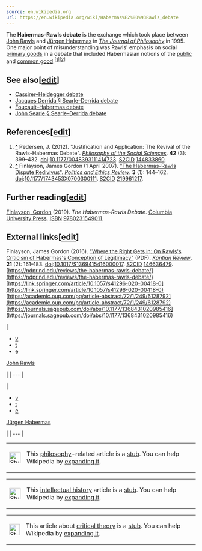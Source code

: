 ```yaml
---
source: en.wikipedia.org
url: https://en.wikipedia.org/wiki/Habermas%E2%80%93Rawls_debate
---
```


The **Habermas–Rawls debate** is the exchange which took place between [John Rawls](https://en.wikipedia.org/wiki/John_Rawls "John Rawls") and [Jürgen Habermas](https://en.wikipedia.org/wiki/J%C3%BCrgen_Habermas "Jürgen Habermas") in _[The Journal of Philosophy](https://en.wikipedia.org/wiki/The_Journal_of_Philosophy "The Journal of Philosophy")_ in 1995. One major point of misunderstanding was Rawls' emphasis on social [primary goods](https://en.wikipedia.org/wiki/Primary_goods "Primary goods") in a debate that included Habermasian notions of the [public](https://en.wikipedia.org/wiki/Public_good_(economics) "Public good (economics)") and [common good](https://en.wikipedia.org/wiki/Common_good "Common good").<sup id="cite_ref-1"><a href="https://en.wikipedia.org/wiki/Habermas%E2%80%93Rawls_debate#cite_note-1">[1]</a></sup><sup id="cite_ref-2"><a href="https://en.wikipedia.org/wiki/Habermas%E2%80%93Rawls_debate#cite_note-2">[2]</a></sup>

## See also\[[edit](https://en.wikipedia.org/w/index.php?title=Habermas%E2%80%93Rawls_debate&action=edit&section=1 "Edit section: See also")\]

-   [Cassirer–Heidegger debate](https://en.wikipedia.org/wiki/Cassirer%E2%80%93Heidegger_debate "Cassirer–Heidegger debate")
-   [Jacques Derrida § Searle–Derrida debate](https://en.wikipedia.org/wiki/Jacques_Derrida#Searle%E2%80%93Derrida_debate "Jacques Derrida")
-   [Foucault–Habermas debate](https://en.wikipedia.org/wiki/Foucault%E2%80%93Habermas_debate "Foucault–Habermas debate")
-   [John Searle § Searle–Derrida debate](https://en.wikipedia.org/wiki/John_Searle#Searle%E2%80%93Derrida_debate "John Searle")

## References\[[edit](https://en.wikipedia.org/w/index.php?title=Habermas%E2%80%93Rawls_debate&action=edit&section=2 "Edit section: References")\]

1.  **[^](https://en.wikipedia.org/wiki/Habermas%E2%80%93Rawls_debate#cite_ref-1 "Jump up")** Pedersen, J. (2012). "Justification and Application: The Revival of the Rawls-Habermas Debate". _[Philosophy of the Social Sciences](https://en.wikipedia.org/wiki/Philosophy_of_the_Social_Sciences "Philosophy of the Social Sciences")_. **42** (3): 399–432. [doi](https://en.wikipedia.org/wiki/Doi_(identifier) "Doi (identifier)"):[10.1177/0048393111414723](https://doi.org/10.1177%2F0048393111414723). [S2CID](https://en.wikipedia.org/wiki/S2CID_(identifier) "S2CID (identifier)") [144833860](https://api.semanticscholar.org/CorpusID:144833860).
2.  **[^](https://en.wikipedia.org/wiki/Habermas%E2%80%93Rawls_debate#cite_ref-2 "Jump up")** Finlayson, James Gordon (1 April 2007). ["The Habermas-Rawls Dispute Redivivus"](http://sro.sussex.ac.uk/1721/1/HabermasvRawls.doc). _[Politics and Ethics Review](https://en.wikipedia.org/wiki/Politics_and_Ethics_Review "Politics and Ethics Review")_. **3** (1): 144–162. [doi](https://en.wikipedia.org/wiki/Doi_(identifier) "Doi (identifier)"):[10.1177/1743453X0700300111](https://doi.org/10.1177%2F1743453X0700300111). [S2CID](https://en.wikipedia.org/wiki/S2CID_(identifier) "S2CID (identifier)") [219961217](https://api.semanticscholar.org/CorpusID:219961217).

## Further reading\[[edit](https://en.wikipedia.org/w/index.php?title=Habermas%E2%80%93Rawls_debate&action=edit&section=3 "Edit section: Further reading")\]

[Finlayson, Gordon](https://en.wikipedia.org/wiki/Gordon_Finlayson "Gordon Finlayson") (2019). _The Habermas-Rawls Debate_. [Columbia University Press](https://en.wikipedia.org/wiki/Columbia_University_Press "Columbia University Press"). [ISBN](https://en.wikipedia.org/wiki/ISBN_(identifier) "ISBN (identifier)") [9780231549011](https://en.wikipedia.org/wiki/Special:BookSources/9780231549011 "Special:BookSources/9780231549011").

## External links\[[edit](https://en.wikipedia.org/w/index.php?title=Habermas%E2%80%93Rawls_debate&action=edit&section=4 "Edit section: External links")\]

Finlayson, James Gordon (2016). ["Where the Right Gets in: On Rawls's Criticism of Habermas's Conception of Legitimacy"](http://sro.sussex.ac.uk/id/eprint/58489/1/Finlayson%20-%20article%20-%20Kantian%20Review.pdf) (PDF). _[Kantian Review](https://en.wikipedia.org/wiki/Kantian_Review "Kantian Review")_. **21** (2): 161–183. [doi](https://en.wikipedia.org/wiki/Doi_(identifier) "Doi (identifier)"):[10.1017/S1369415416000017](https://doi.org/10.1017%2FS1369415416000017). [S2CID](https://en.wikipedia.org/wiki/S2CID_(identifier) "S2CID (identifier)") [146636479](https://api.semanticscholar.org/CorpusID:146636479). [https://ndpr.nd.edu/reviews/the-habermas-rawls-debate/](https://ndpr.nd.edu/reviews/the-habermas-rawls-debate/) [https://link.springer.com/article/10.1057/s41296-020-00418-0](https://link.springer.com/article/10.1057/s41296-020-00418-0) [https://academic.oup.com/pq/article-abstract/72/1/249/6128792](https://academic.oup.com/pq/article-abstract/72/1/249/6128792) [https://journals.sagepub.com/doi/abs/10.1177/1368431020985416](https://journals.sagepub.com/doi/abs/10.1177/1368431020985416)

| 
-   [v](https://en.wikipedia.org/wiki/Template:John_Rawls "Template:John Rawls")
-   [t](https://en.wikipedia.org/wiki/Template_talk:John_Rawls "Template talk:John Rawls")
-   [e](https://en.wikipedia.org/wiki/Special:EditPage/Template:John_Rawls "Special:EditPage/Template:John Rawls")

[John Rawls](https://en.wikipedia.org/wiki/John_Rawls "John Rawls")



 |
| --- |

| 
-   [v](https://en.wikipedia.org/wiki/Template:J%C3%BCrgen_Habermas "Template:Jürgen Habermas")
-   [t](https://en.wikipedia.org/wiki/Template_talk:J%C3%BCrgen_Habermas "Template talk:Jürgen Habermas")
-   [e](https://en.wikipedia.org/wiki/Special:EditPage/Template:J%C3%BCrgen_Habermas "Special:EditPage/Template:Jürgen Habermas")

[Jürgen Habermas](https://en.wikipedia.org/wiki/J%C3%BCrgen_Habermas "Jürgen Habermas")



 |
| --- |

<table role="presentation"><tbody><tr><td><span typeof="mw:File"><a href="https://en.wikipedia.org/wiki/File:Greek_uc_phi_icon.svg"><img alt="Stub icon" src="https://upload.wikimedia.org/wikipedia/commons/thumb/e/ef/Greek_uc_phi_icon.svg/30px-Greek_uc_phi_icon.svg.png" decoding="async" width="30" height="30" srcset="https://upload.wikimedia.org/wikipedia/commons/thumb/e/ef/Greek_uc_phi_icon.svg/45px-Greek_uc_phi_icon.svg.png 1.5x, https://upload.wikimedia.org/wikipedia/commons/thumb/e/ef/Greek_uc_phi_icon.svg/60px-Greek_uc_phi_icon.svg.png 2x" data-file-width="100" data-file-height="100"></a></span></td><td><p>This <a href="https://en.wikipedia.org/wiki/Philosophy" title="Philosophy">philosophy</a>-related article is a <a href="https://en.wikipedia.org/wiki/Wikipedia:Stub" title="Wikipedia:Stub">stub</a>. You can help Wikipedia by <a href="https://en.wikipedia.org/w/index.php?title=Habermas%E2%80%93Rawls_debate&amp;action=edit">expanding it</a>.</p></td></tr></tbody></table>

<table role="presentation"><tbody><tr><td><span typeof="mw:File"><a href="https://en.wikipedia.org/wiki/File:History.svg"><img alt="Stub icon" src="https://upload.wikimedia.org/wikipedia/commons/thumb/d/d2/History.svg/30px-History.svg.png" decoding="async" width="30" height="30" srcset="https://upload.wikimedia.org/wikipedia/commons/thumb/d/d2/History.svg/45px-History.svg.png 1.5x, https://upload.wikimedia.org/wikipedia/commons/thumb/d/d2/History.svg/60px-History.svg.png 2x" data-file-width="48" data-file-height="48"></a></span></td><td><p>This <a href="https://en.wikipedia.org/wiki/Intellectual_history" title="Intellectual history">intellectual history</a> article is a <a href="https://en.wikipedia.org/wiki/Wikipedia:Stub" title="Wikipedia:Stub">stub</a>. You can help Wikipedia by <a href="https://en.wikipedia.org/w/index.php?title=Habermas%E2%80%93Rawls_debate&amp;action=edit">expanding it</a>.</p></td></tr></tbody></table>

<table role="presentation"><tbody><tr><td><span typeof="mw:File"><a href="https://en.wikipedia.org/wiki/File:ADORNO_by_LGdL.JPG"><img alt="Stub icon" src="https://upload.wikimedia.org/wikipedia/commons/thumb/3/3f/ADORNO_by_LGdL.JPG/28px-ADORNO_by_LGdL.JPG" decoding="async" width="28" height="30" srcset="https://upload.wikimedia.org/wikipedia/commons/thumb/3/3f/ADORNO_by_LGdL.JPG/42px-ADORNO_by_LGdL.JPG 1.5x, https://upload.wikimedia.org/wikipedia/commons/thumb/3/3f/ADORNO_by_LGdL.JPG/56px-ADORNO_by_LGdL.JPG 2x" data-file-width="500" data-file-height="534"></a></span></td><td><p>This article about <a href="https://en.wikipedia.org/wiki/Critical_theory" title="Critical theory">critical theory</a> is a <a href="https://en.wikipedia.org/wiki/Wikipedia:Stub" title="Wikipedia:Stub">stub</a>. You can help Wikipedia by <a href="https://en.wikipedia.org/w/index.php?title=Habermas%E2%80%93Rawls_debate&amp;action=edit">expanding it</a>.</p></td></tr></tbody></table>
